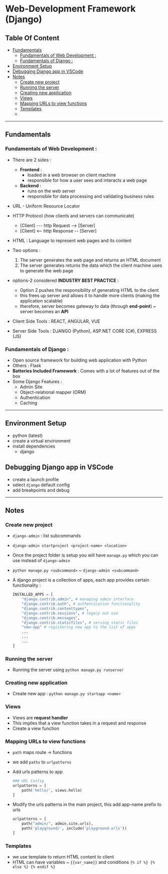 # Web-Development Framework (Django)

## Table Of Content <!-- omit from toc -->
- [Fundamentals](#fundamentals)
  - [Fundamentals of Web Development :](#fundamentals-of-web-development-)
  - [Fundamentals of Django :](#fundamentals-of-django-)
- [Environment Setup](#environment-setup)
- [Debugging Django app in VSCode](#debugging-django-app-in-vscode)
- [Notes](#notes)
  - [Create new project](#create-new-project)
  - [Running the server](#running-the-server)
  - [Creating new application](#creating-new-application)
  - [Views](#views)
  - [Mapping URLs to view functions](#mapping-urls-to-view-functions)
  - [Templates](#templates)
  - [](#)

<hr>

## Fundamentals

### Fundamentals of Web Development :

- There are 2 sides :
  - **Frontend** : 
    - loaded in a web browser on client machine 
    - responsible for how a user sees and interacts a web page 
  - **Backend** : 
    - runs on the web server  
    - responsible for data processing and validating business rules 

- URL - Uniform Resource Locator  
- HTTP Protocol (how clients and servers can communicate)
  - [Client] --- http Request --> [Server] 
  - [Client] <-- http Response -- [Server]
- HTML : Language to represent web pages and its content

- Two options :
  1. The server generates the web page and returns an HTML document 
  2. The server generates returns the data which the client machine uses to generate the web page 

- options-2 considered **INDUSTRY BEST PRACTICE** : 
  - Option 2 pushes the responsibility of generating HTML to the client 
  - this frees up server and allows it to handle more clients (making the application scalable)
  - therefore, server becomes gateway to data (through **end-point**) ~ server becomes an **API**

- Client Side Tools : REACT, ANGULAR, VUE
- Server Side Tools : DJANGO (Python), ASP.NET CORE (C#), EXPRESS (JS)

### Fundamentals of Django :

- Open source framework for building web application with Python
- Others : Flask 
- **Batteries Included Framework** : Comes with a lot of features out of the box
- Some Django Features :
  - Admin Site 
  - Object-relational mapper (ORM)
  - Authentication
  - Caching

<hr>

## Environment Setup
- python (latest)
- create a virtual environment
- install dependencies 
  - django 

## Debugging Django app in VSCode 
- create a launch profile 
- select `django` default config
- add breakpoints and debug

<hr>

## Notes

### Create new project 
- `django-admin` : list subcommands 
- `django-admin startproject <project-name> <location>` 
- Once the project folder is setup you will have `manage.py` which you can use instead of `django-admin`
- `python manage.py <subcommand>` ~ `django-admin <subcommand>`
- A django project is a collection of apps, each app provides certain functionality :
    
    ```python 
    INSTALLED_APPS = [
        "django.contrib.admin", # managing admin interface
        "django.contrib.auth", # authentication functionality 
        "django.contrib.contenttypes",
        "django.contrib.sessions", # legacy not use
        "django.contrib.messages",
        "django.contrib.staticfiles", # serving static files 
        "new-app" # registering new app to the list of apps 
        ...
        ...
        ...
    ]
    ```
### Running the server 
- Running the server using `python manage.py runserver`

### Creating new application
- Create new app : `python manage.py startapp <name>`

### Views 
- Views are **request handler** 
- This implies that a view function takes in a request and response
- Create a view function

### Mapping URLs to view functions
- `path` maps route -> functions 
- we add `paths` to `urlpatterns`
- Add urls patterns to app  

    ```python
    ### URL Config
    urlpatterns = [
        path('hello/', views.hello)
    ]
    ```

- Modify the urls patterns in the main project, this add app-name prefix to urls

    ```python 
    urlpatterns = [
        path("admin/", admin.site.urls),
        path('playground/', include('playground.urls'))
    ]
    ```

### Templates 
- we use template to return HTML content to client
- HTML can have variables ~ `{{var_name}}` and conditions `{% if %} {% else %} {% endif %}`

###